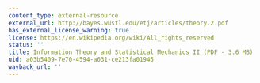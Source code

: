 ```yaml
---
content_type: external-resource
external_url: http://bayes.wustl.edu/etj/articles/theory.2.pdf
has_external_license_warning: true
license: https://en.wikipedia.org/wiki/All_rights_reserved
status: ''
title: Information Theory and Statistical Mechanics II (PDF - 3.6 MB)
uid: a03b5409-7e70-4594-a631-ce213fa01945
wayback_url: ''
---
```

